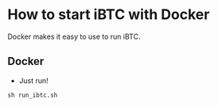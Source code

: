 # How to start iBTC with Docker
Docker makes it easy to use to run iBTC.


## Docker
* Just run!
```
sh run_ibtc.sh
```
